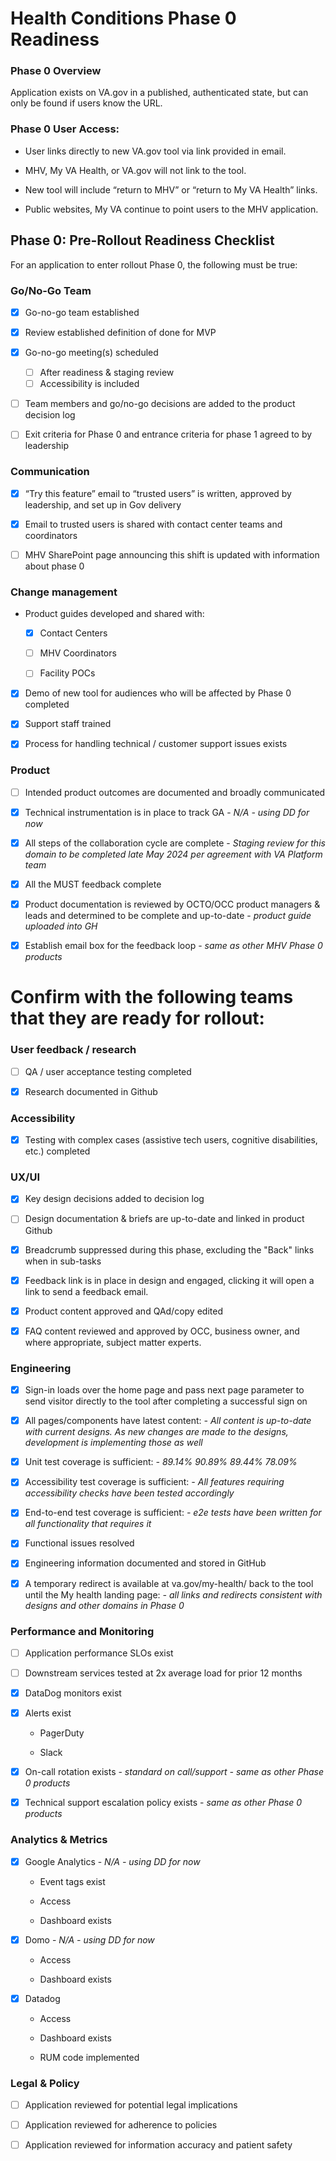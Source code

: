 # Health Conditions Phase 0 Readiness

### Phase 0 Overview 

Application exists on VA.gov in a published, authenticated state, but can only be found if users know the URL.  

### Phase 0 User Access:

- User links directly to new VA.gov tool via link provided in email. 

- MHV, My VA Health, or VA.gov will not link to the tool. 

- New tool will include “return to MHV” or “return to My VA Health” links.  

- Public websites, My VA continue to point users to the MHV application. 



## Phase 0: Pre-Rollout Readiness Checklist 

For an application to enter rollout Phase 0, the following must be true: 

 

### Go/No-Go Team 

- [x] Go-no-go team established 
     
- [x] Review established definition of done for MVP 

- [x] Go-no-go meeting(s) scheduled 
     - [ ] After readiness & staging review 
     - [ ] Accessibility is included  

- [ ] Team members and go/no-go decisions are added to the product decision log  

- [ ] Exit criteria for Phase 0 and entrance criteria for phase 1 agreed to by leadership 
 

### Communication  

- [x] “Try this feature” email to “trusted users” is written, approved by leadership, and set up in Gov delivery 

- [x] Email to trusted users is shared with contact center teams and coordinators  

- [ ] MHV SharePoint page announcing this shift is updated with information about phase 0 

 

### Change management  

-  Product guides developed and shared with: 

      - [x] Contact Centers 

      - [ ] MHV Coordinators  

      - [ ] Facility POCs 

- [X] Demo of new tool for audiences who will be affected by Phase 0 completed  

- [X] Support staff trained

- [X] Process for handling technical / customer support issues exists 

 
### Product 

- [ ] Intended product outcomes are documented and broadly communicated 

- [X] Technical instrumentation is in place to track GA - *N/A - using DD for now*

- [X] All steps of the collaboration cycle are complete - *Staging review for this domain to be completed late May 2024 per agreement with VA Platform team*

- [X] All the MUST feedback complete 

- [X] Product documentation is reviewed by OCTO/OCC product managers & leads and determined to be complete and up-to-date - *product guide uploaded into GH*

- [X] Establish email box for the feedback loop - *same as other MHV Phase 0 products*
 
   
# Confirm with the following teams that they are ready for rollout: 

### User feedback / research  

- [ ] QA / user acceptance testing completed  

- [X] Research documented in Github 



### Accessibility 

- [X] Testing with complex cases (assistive tech users, cognitive disabilities, etc.) completed 

 

### UX/UI  

- [X] Key design decisions added to decision log 

- [ ] Design documentation & briefs are up-to-date and linked in product Github 

- [X] Breadcrumb suppressed during this phase, excluding the "Back" links when in sub-tasks

- [X] Feedback link is in place in design and engaged, clicking it will open a link to send a feedback email. 

- [X] Product content approved and QAd/copy edited

- [X] FAQ content reviewed and approved by OCC, business owner, and where appropriate, subject matter experts.

 

### Engineering  

- [X] Sign-in loads over the home page and pass next page parameter to send visitor directly to the tool after completing a successful sign on  

- [X] All pages/components have latest content: _- All content is up-to-date with current designs. As new changes are made to the designs, development is implementing those as well_

- [X] Unit test coverage is sufficient: _- 89.14%	90.89%	89.44%	78.09%_

- [X] Accessibility test coverage is sufficient: _- All features requiring accessibility checks have been tested accordingly_

- [X] End-to-end test coverage is sufficient: _- e2e tests have been written for all functionality that requires it_

- [X] Functional issues resolved 

- [X] Engineering information documented and stored in GitHub 

- [X] A temporary redirect is available at va.gov/my-health/ back to the tool until the My health landing page: _- all links and redirects consistent with designs and other domains in Phase 0_
 

### Performance and Monitoring  

- [ ] Application performance SLOs exist 

- [ ] Downstream services tested at 2x average load for prior 12 months 

- [X] DataDog monitors exist 

- [X] Alerts exist 

   - PagerDuty 

    - Slack 

- [X] On-call rotation exists - *standard on call/support - same as other Phase 0 products*

- [X] Technical support escalation policy exists  - *same as other Phase 0 products*

 
### Analytics & Metrics  

- [X] Google Analytics - *N/A - using DD for now*

    - Event tags exist 

    - Access 

    - Dashboard exists 

- [X] Domo - *N/A - using DD for now*
    - Access 

    - Dashboard exists 
- [X] Datadog 
     - Access 

     - Dashboard exists 

     - RUM code implemented

 

### Legal & Policy  

- [ ] Application reviewed for potential legal implications 

- [ ] Application reviewed for adherence to policies 

- [ ] Application reviewed for information accuracy and patient safety 
